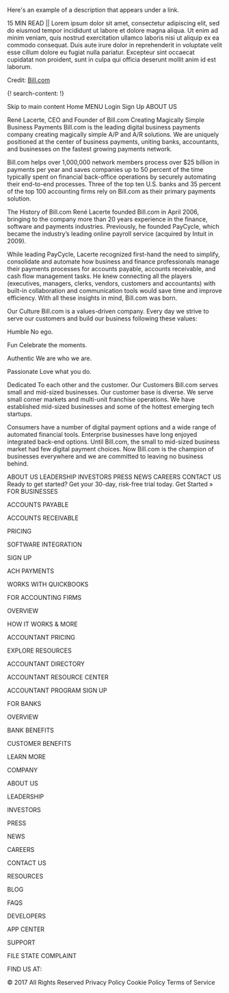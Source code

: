 Here's an example of a description that appears under a link.

15 MIN READ || Lorem ipsum dolor sit amet, consectetur adipiscing elit, sed do eiusmod tempor incididunt ut labore et dolore magna aliqua. Ut enim ad minim veniam, quis nostrud exercitation ullamco laboris nisi ut aliquip ex ea commodo consequat. Duis aute irure dolor in reprehenderit in voluptate velit esse cillum dolore eu fugiat nulla pariatur. Excepteur sint occaecat cupidatat non proident, sunt in culpa qui officia deserunt mollit anim id est laborum.

Credit: [Bill.com](https://www.bill.com/)

 {! search-content: !}

Skip to main content
Home
MENU
Login      Sign Up
ABOUT US

René Lacerte, CEO and Founder of Bill.com
Creating Magically Simple Business Payments
Bill.com is the leading digital business payments company creating magically simple A/P and A/R solutions. We are uniquely positioned at the center of business payments, uniting banks, accountants, and businesses on the fastest growing payments network.

Bill.com helps over 1,000,000 network members process over $25 billion in payments per year and saves companies up to 50 percent of the time typically spent on financial back-office operations by securely automating their end-to-end processes. Three of the top ten U.S. banks and 35 percent of the top 100 accounting firms rely on Bill.com as their primary payments solution.

The History of Bill.com
René Lacerte founded Bill.com in April 2006, bringing to the company more than 20 years experience in the finance, software and payments industries. Previously, he founded PayCycle, which became the industry’s leading online payroll service (acquired by Intuit in 2009).

While leading PayCycle, Lacerte recognized first-hand the need to simplify, consolidate and automate how business and finance professionals manage their payments processes for accounts payable, accounts receivable, and cash flow management tasks. He knew connecting all the players (executives, managers, clerks, vendors, customers and accountants) with built-in collaboration and communication tools would save time and improve efficiency. With all these insights in mind, Bill.com was born.

Our Culture
Bill.com is a values-driven company. Every day we strive to serve our customers and build our business following these values:
 
Humble
No ego.
 
Fun
Celebrate the moments.
 
Authentic
We are who we are.
 
Passionate
Love what you do.
 
Dedicated
To each other and the customer.
Our Customers
Bill.com serves small and mid-sized businesses. Our customer base is diverse. We serve small corner markets and multi-unit franchise operations. We have established mid-sized businesses and some of the hottest emerging tech startups.

Consumers have a number of digital payment options and a wide range of automated financial tools. Enterprise businesses have long enjoyed integrated back-end options. Until Bill.com, the small to mid-sized business market had few digital payment choices. Now Bill.com is the champion of businesses everywhere and we are committed to leaving no business behind.

 
ABOUT US
LEADERSHIP
INVESTORS
PRESS
NEWS
CAREERS
CONTACT US
Ready to get started? Get your 30-day, risk-free trial today. Get Started »
FOR BUSINESSES

ACCOUNTS PAYABLE

ACCOUNTS RECEIVABLE

PRICING

SOFTWARE INTEGRATION

SIGN UP

ACH PAYMENTS

WORKS WITH QUICKBOOKS

FOR ACCOUNTING FIRMS

OVERVIEW

HOW IT WORKS & MORE

ACCOUNTANT PRICING

EXPLORE RESOURCES

ACCOUNTANT DIRECTORY

ACCOUNTANT RESOURCE CENTER

ACCOUNTANT PROGRAM SIGN UP

FOR BANKS

OVERVIEW

BANK BENEFITS

CUSTOMER BENEFITS

LEARN MORE

COMPANY

ABOUT US

LEADERSHIP

INVESTORS

PRESS

NEWS

CAREERS

CONTACT US

RESOURCES

BLOG

FAQS

DEVELOPERS

APP CENTER

SUPPORT

FILE STATE COMPLAINT

FIND US AT:
 
© 2017 All Rights Reserved
Privacy Policy
Cookie Policy
Terms of Service
 
